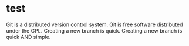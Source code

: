 # test
Git is a distributed version control system.
Git is free software distributed under the GPL.
Creating a new branch is quick.
Creating a new branch is quick AND simple.